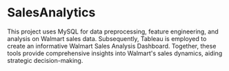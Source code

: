 # SalesAnalytics
This project uses MySQL for data preprocessing, feature engineering, and analysis on Walmart sales data. Subsequently, Tableau is employed to create an informative Walmart Sales Analysis Dashboard. Together, these tools provide comprehensive insights into Walmart's sales dynamics, aiding strategic decision-making.
